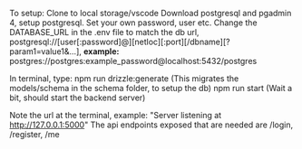 To setup:
Clone to local storage/vscode
Download postgresql and pgadmin 4, setup postgresql. Set your own password, user etc.
Change the DATABASE_URL in the .env file to match the db url, postgresql://[user[:password]@][netloc][:port][/dbname][?param1=value1&...], 
**example:** postgres://postgres:example_password@localhost:5432/postgres

In terminal, type: 
npm run drizzle:generate (This migrates the models/schema in the schema folder, to setup the db)
npm run start (Wait a bit, should start the backend server)

Note the url at the terminal, example: "Server listening at http://127.0.0.1:5000"
The api endpoints exposed that are needed are /login, /register, /me
